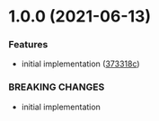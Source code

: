 # 1.0.0 (2021-06-13)


### Features

* initial implementation ([373318c](https://github.com/vincegando/priority-queue-node/commit/373318c0caf67687cea8dc17a9e6d4cb838afab6))


### BREAKING CHANGES

* initial implementation



